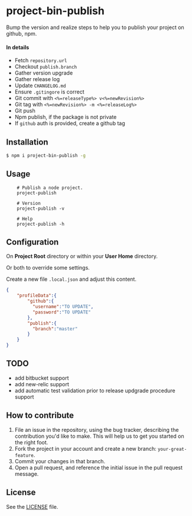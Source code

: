 # project-bin-publish

Bump the version and realize steps to help you to publish your project on github, npm.

#### In details

- Fetch `repository.url`
- Checkout `publish.branch`
- Gather version upgrade
- Gather release log
- Update `CHANGELOG.md`
- Ensure `.gitingore` is correct
- Git commit with `<%=releaseType%> v<%=newRevision%>`
- Git tag with `<%=newRevision%> -m <%=releaseLog%>`
- Git push
- Npm publish, if the package is not private
- If `github` auth is provided, create a github tag

## Installation

```sh
$ npm i project-bin-publish -g
```

## Usage

```
    # Publish a node project.
    project-publish
    
    # Version
    project-publish -v
    
    # Help
    project-publish -h
```

## Configuration

On __Project Root__ directory or within your __User Home__ directory.

Or both to override some settings.

Create a new file ```.local.json``` and adjust this content.

```json
{
	"profileData":{
        "github":{
          "username":"TO UPDATE",
          "password":"TO UPDATE"
        },
        "publish":{
          "branch":"master"
        }
	}
}
```

## TODO

- add bitbucket support
- add new-relic support
- add automatic test validation prior to release updgrade procedure support

## How to contribute

1. File an issue in the repository, using the bug tracker, describing the
   contribution you'd like to make. This will help us to get you started on the
   right foot.
2. Fork the project in your account and create a new branch:
   `your-great-feature`.
3. Commit your changes in that branch.
4. Open a pull request, and reference the initial issue in the pull request
   message.

## License
See the [LICENSE](./LICENSE) file.
